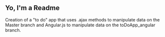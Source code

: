 ## Yo, I'm a Readme

Creation of a "to do" app that uses .ajax methods to manipulate data on the Master branch and Angular.js to manipulate data on the toDoApp_angular branch.
